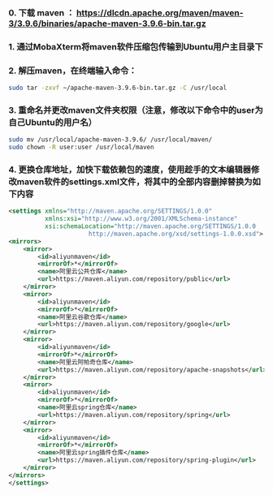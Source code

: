 ### 0. 下载 maven ： https://dlcdn.apache.org/maven/maven-3/3.9.6/binaries/apache-maven-3.9.6-bin.tar.gz

### 1. 通过MobaXterm将maven软件压缩包传输到Ubuntu用户主目录下


### 2. 解压maven，在终端输入命令：
```bash
sudo tar -zxvf ~/apache-maven-3.9.6-bin.tar.gz -C /usr/local
```

### 3. 重命名并更改maven文件夹权限（注意，修改以下命令中的user为自己Ubuntu的用户名）
```bash
sudo mv /usr/local/apache-maven-3.9.6/ /usr/local/maven/
sudo chown -R user:user /usr/local/maven
```

### 4. 更换仓库地址，加快下载依赖包的速度，使用趁手的文本编辑器修改maven软件的settings.xml文件，将其中的全部内容删掉替换为如下内容
```xml
<settings xmlns="http://maven.apache.org/SETTINGS/1.0.0"
          xmlns:xsi="http://www.w3.org/2001/XMLSchema-instance"
          xsi:schemaLocation="http://maven.apache.org/SETTINGS/1.0.0
                      http://maven.apache.org/xsd/settings-1.0.0.xsd">
<mirrors>
    <mirror>
        <id>aliyunmaven</id>
        <mirrorOf>*</mirrorOf>
        <name>阿里云公共仓库</name>
        <url>https://maven.aliyun.com/repository/public</url>
    </mirror>
    <mirror>
        <id>aliyunmaven</id>
        <mirrorOf>*</mirrorOf>
        <name>阿里云谷歌仓库</name>
        <url>https://maven.aliyun.com/repository/google</url>
    </mirror>
    <mirror>
        <id>aliyunmaven</id>
        <mirrorOf>*</mirrorOf>
        <name>阿里云阿帕奇仓库</name>
        <url>https://maven.aliyun.com/repository/apache-snapshots</url>
    </mirror>
    <mirror>
        <id>aliyunmaven</id>
        <mirrorOf>*</mirrorOf>
        <name>阿里云spring仓库</name>
        <url>https://maven.aliyun.com/repository/spring</url>
    </mirror>
    <mirror>
        <id>aliyunmaven</id>
        <mirrorOf>*</mirrorOf>
        <name>阿里云spring插件仓库</name>
        <url>https://maven.aliyun.com/repository/spring-plugin</url>
    </mirror>
</mirrors>
</settings>
```